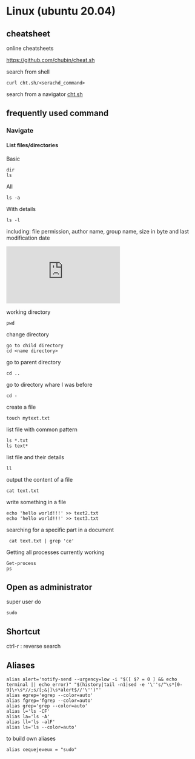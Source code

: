 # Linux (ubuntu 20.04)

## cheatsheet

online cheatsheets

https://github.com/chubin/cheat.sh

search from shell
```shell
curl cht.sh/<serachd_command>
```

search from a navigator 
[cht.sh](https://cheat.sh)

## frequently used command

### Navigate 

#### List files/directories

Basic 
```shell
dir
ls
```

All 

```shell
ls -a 
```

With details 

```shell
ls -l 
```

including: file permission, author name, group name, size in byte and last modification date

![ls -l sample](https://github.com/jcmeunier77code/My_cheat_sheets/tree/master/.img)

working directory
```shell
pwd
```

change directory
```shell
go to child directory
cd <name directory>
```

go to parent directory
```shell
cd ..
```

go to directory whare I was before 
```shell
cd -
```
  
create a file 
```shell
touch mytext.txt
```
  
list file with common pattern 
```shell
ls *.txt
ls text*
```

list file and their details 
```shell
ll
```
  
output the content of a file 
```shell
cat text.txt
```
  
write something in a file 
```shell
echo 'hello world!!!' >> text2.txt
echo 'hello world!!!' >> text3.txt
```

searching for a specific part in a document
```shell
 cat text.txt | grep 'ce'
 ```

Getting all processes currently working 
```shel
Get-process
ps 
```

## Open as administrator 

super user do 
```shell
sudo
```

## Shortcut
  
ctrl-r : reverse search


## Aliases

```shell
alias alert='notify-send --urgency=low -i "$([ $? = 0 ] && echo terminal || echo error)" "$(history|tail -n1|sed -e '\''s/^\s*[0-9]\+\s*//;s/[;&|]\s*alert$//'\'')"'
alias egrep='egrep --color=auto'
alias fgrep='fgrep --color=auto'
alias grep='grep --color=auto'
alias l='ls -CF'
alias la='ls -A'
alias ll='ls -alF'
alias ls='ls --color=auto'
```

to build own aliases 

```shell
alias cequejeveux = "sudo"
```

